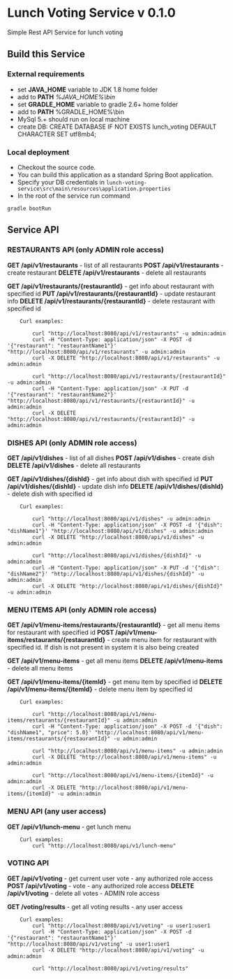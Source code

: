 # Lunch Voting Service v 0.1.0

Simple Rest API Service for lunch voting

## Build this Service

### External requirements

* set **JAVA_HOME** variable to JDK 1.8 home folder
* add to **PATH** _%JAVA_HOME%\bin_
* set **GRADLE_HOME** variable to gradle 2.6+ home folder
* add to **PATH** %GRADLE_HOME%\bin
* MySql 5.+ should run on local machine
* create DB: CREATE DATABASE IF NOT EXISTS lunch_voting DEFAULT CHARACTER SET utf8mb4;

### Local deployment

* Checkout the source code.
* You can build this application as a standard Spring Boot application.
* Specify your DB credentials in `lunch-voting-service\src\main\resources\application.properties`
* In the root of the service run command

```
gradle bootRun
```

## Service API

### RESTAURANTS API (only ADMIN role access)

**GET    /api/v1/restaurants** - list of all restaurants
**POST   /api/v1/restaurants** - create restaurant
**DELETE /api/v1/restaurants** - delete all restaurants

**GET    /api/v1/restaurants/{restaurantId}** - get info about restaurant with specified id
**PUT    /api/v1/restaurants/{restaurantId}** - update restaurant info
**DELETE /api/v1/restaurants/{restaurantId}** - delete restaurant with specified id

```
    Curl examples:

        curl "http://localhost:8080/api/v1/restaurants" -u admin:admin
        curl -H "Content-Type: application/json" -X POST -d '{"restaurant": "restaurantName1"}' "http://localhost:8080/api/v1/restaurants" -u admin:admin
        curl -X DELETE "http://localhost:8080/api/v1/restaurants" -u admin:admin

        curl "http://localhost:8080/api/v1/restaurants/{restaurantId}" -u admin:admin
        curl -H "Content-Type: application/json" -X PUT -d '{"restaurant": "restaurantName2"}' "http://localhost:8080/api/v1/restaurants/{restaurantId}" -u admin:admin
        curl -X DELETE "http://localhost:8080/api/v1/restaurants/{restaurantId}" -u admin:admin
```


### DISHES API (only ADMIN role access)

**GET    /api/v1/dishes** - list of all dishes
**POST   /api/v1/dishes** - create dish
**DELETE /api/v1/dishes** - delete all restaurants

**GET    /api/v1/dishes/{dishId}** - get info about dish with specified id
**PUT    /api/v1/dishes/{dishId}** - update dish info
**DELETE /api/v1/dishes/{dishId}** - delete dish with specified id

```
    Curl examples:

        curl "http://localhost:8080/api/v1/dishes" -u admin:admin
        curl -H "Content-Type: application/json" -X POST -d '{"dish": "dishName1"}' "http://localhost:8080/api/v1/dishes" -u admin:admin
        curl -X DELETE "http://localhost:8080/api/v1/dishes" -u admin:admin

        curl "http://localhost:8080/api/v1/dishes/{dishId}" -u admin:admin
        curl -H "Content-Type: application/json" -X PUT -d '{"dish": "dishName2"}' "http://localhost:8080/api/v1/dishes/{dishId}" -u admin:admin
        curl -X DELETE "http://localhost:8080/api/v1/dishes/{dishId}" -u admin:admin
```


### MENU ITEMS API (only ADMIN role access)

**GET    /api/v1/menu-items/restaurants/{restaurantId}** - get all menu items for restaurant with specified id
**POST   /api/v1/menu-items/restaurants/{restaurantId}** - create menu item for restaurant with specified id. If dish is not present in system it is also being created

**GET    /api/v1/menu-items**           - get all menu items
**DELETE /api/v1/menu-items**           - delete all menu items

**GET    /api/v1/menu-items/{itemId}**  - get menu item  by specified id
**DELETE /api/v1/menu-items/{itemId}**  - delete menu item by specified id

```
    Curl examples:

        curl "http://localhost:8080/api/v1/menu-items/restaurants/{restaurantId}" -u admin:admin
        curl -H "Content-Type: application/json" -X POST -d '{"dish": "dishName1", "price": 5.0}' "http://localhost:8080/api/v1/menu-items/restaurants/{restaurantId}" -u admin:admin

        curl "http://localhost:8080/api/v1/menu-items" -u admin:admin
        curl -X DELETE "http://localhost:8080/api/v1/menu-items" -u admin:admin

        curl "http://localhost:8080/api/v1/menu-items/{itemId}" -u admin:admin
        curl -X DELETE "http://localhost:8080/api/v1/menu-items/{itemId}" -u admin:admin
```


### MENU API (any user access)

**GET    /api/v1/lunch-menu** - get lunch menu

```
    Curl examples:
        сurl "http://localhost:8080/api/v1/lunch-menu"
```


### VOTING API

**GET    /api/v1/voting**   - get current user vote    - any authorized role access
**POST   /api/v1/voting**   - vote                     - any authorized role access
**DELETE /api/v1/voting**   - delete all votes         - ADMIN role access

**GET    /voting/results**	- get all voting results   - any user access

```
    Curl examples:
        curl "http://localhost:8080/api/v1/voting" -u user1:user1
        curl -H "Content-Type: application/json" -X POST -d '{"restaurant": "restaurantName1"}' "http://localhost:8080/api/v1/voting" -u user1:user1
        curl -X DELETE "http://localhost:8080/api/v1/voting" -u admin:admin

        curl "http://localhost:8080/api/v1/voting/results"
```

